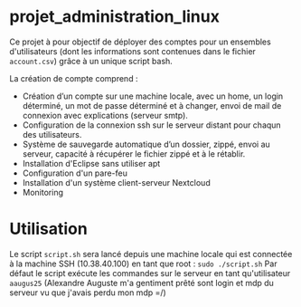 # projet_administration_linux

Ce projet à pour objectif de déployer des comptes pour un ensembles d'utilisateurs (dont les informations sont contenues dans le fichier ```account.csv```)
grâce à un unique script bash.

La création de compte comprend :
- Création d’un compte sur une machine locale, avec un home, un login déterminé, un mot de passe déterminé et à changer, envoi de mail de connexion avec explications 
(serveur smtp).
- Configuration de la connexion ssh sur le serveur distant pour chaqun des utilisateurs.
- Système de sauvegarde automatique d’un dossier, zippé, envoi au serveur, capacité à récupérer le fichier zippé et à le rétablir.
- Installation d'Eclipse sans utiliser apt
- Configuration d'un pare-feu
- Installation d'un système client-serveur Nextcloud
- Monitoring


# Utilisation 

Le script ```script.sh``` sera lancé depuis une machine locale qui est connectée à la machine SSH (10.38.40.100) en tant que root :
```sudo ./script.sh```
Par défaut le script exécute les commandes sur le serveur en tant qu'utilisateur ```aaugus25``` (Alexandre Auguste m'a gentiment prêté sont login et mdp du serveur
vu que j'avais perdu mon mdp =/)
